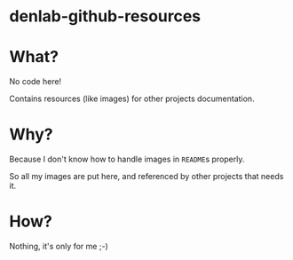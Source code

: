 denlab-github-resources
=======================

# What? 

No code here! 

Contains resources (like images) for other projects documentation.

# Why? 

Because I don't know how to handle images in `README`s properly.

So all my images are put here, and referenced by other projects that needs it.

# How? 

Nothing, it's only for me ;-)